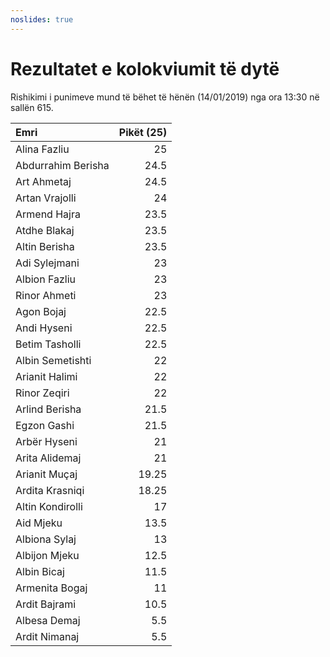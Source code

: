 ```yaml
---
noslides: true
---
```


# Rezultatet e kolokviumit të dytë

Rishikimi i punimeve mund të bëhet të hënën (14/01/2019) nga ora 13:30 në sallën 615.

Emri|Pikët (25)
:-|-:
Alina Fazliu|25
Abdurrahim Berisha|24.5
Art Ahmetaj|24.5
Artan Vrajolli|24
Armend Hajra|23.5
Atdhe Blakaj|23.5
Altin Berisha|23.5
Adi Sylejmani|23
Albion Fazliu|23
Rinor Ahmeti|23
Agon Bojaj|22.5
Andi Hyseni|22.5
Betim Tasholli|22.5
Albin Semetishti|22
Arianit Halimi|22
Rinor Zeqiri|22
Arlind Berisha|21.5
Egzon Gashi|21.5
Arbër Hyseni|21
Arita Alidemaj|21
Arianit Muçaj|19.25
Ardita Krasniqi|18.25
Altin Kondirolli|17
Aid Mjeku|13.5
Albiona Sylaj|13
Albijon Mjeku|12.5
Albin Bicaj|11.5
Armenita Bogaj|11
Ardit Bajrami|10.5
Albesa Demaj|5.5
Ardit Nimanaj|5.5
